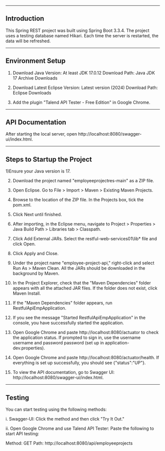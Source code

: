 
----------------------------------------------------
Introduction 
----------------------------------------------------
This Spring REST project was built using Spring Boot 3.3.4. 
The project uses a testing database named Hikari. 
Each time the server is restarted, the data will be refreshed.

----------------------------------------------------
Environment Setup
----------------------------------------------------
1) Download Java
Version: At least JDK 17.0.12
Download Path: Java JDK 17 Archive Downloads

2) Download Latest Eclipse
Version: Latest version (2024)
Download Path: Eclipse Downloads

3) Add the plugin "Talend API Tester - Free Edition" in Google Chrome.


----------------------------------------------------
API Documentation
----------------------------------------------------
After starting the local server, open http://localhost:8080/swagger-ui/index.html.

----------------------------------------------------
Steps to Startup the Project
----------------------------------------------------
1)Ensure your Java version is 17.

2) Download the project named "employeeprojectres-main" as a ZIP file.
   
4) Open Eclipse. Go to File > Import > Maven > Existing Maven Projects.
   
6) Browse to the location of the ZIP file. In the Projects box, tick the pom.xml.
   
8) Click Next until finished.
   
10) After importing, in the Eclipse menu, navigate to Project > Properties > Java Build Path > Libraries tab > Classpath.
    
12) Click Add External JARs. Select the restful-web-services01\lib\* file and click Open.
    
14) Click Apply and Close.
    
16) Under the project name "employee-project-api," right-click and select Run As > Maven Clean. All the JARs should be downloaded in the background by Maven.
    
18) In the Project Explorer, check that the "Maven Dependencies" folder appears with all the attached JAR files. If the folder does not exist, click Maven Install.
    
20) If the "Maven Dependencies" folder appears, run RestfulApiEmpApplication.
    
22) If you see the message "Started RestfulApiEmpApplication" in the console, you have successfully started the application.
    
24) Open Google Chrome and paste http://localhost:8080/actuator to check the application status. If prompted to sign in, use the username username and password password (set up in application-dev.properties).
    
26) Open Google Chrome and paste http://localhost:8080/actuator/health. If everything is set up successfully, you should see {"status":"UP"}.
    
28) To view the API documentation, go to Swagger UI: http://localhost:8080/swagger-ui/index.html.

----------------------------------------------------
Testing
----------------------------------------------------
You can start testing using the following methods:

i. Swagger-UI: Click the method and then click "Try It Out."

ii. Open Google Chrome and use Talend API Tester: Paste the following to start API testing:

Method: GET
Path: http://localhost:8080/api/employeeprojects
